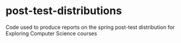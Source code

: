 # post-test-distributions
Code used to produce reports on the spring post-test distribution for Exploring Computer Science courses
